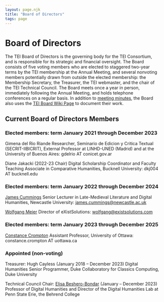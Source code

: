 ```yaml
---
layout: page.njk
title: "Board of Directors"
tags: page
---
```

# Board of Directors
The TEI Board of Directors is the governing body for the TEI Consortium, and is responsible for its strategic and financial oversight. The Board consists of five voting members who are elected to staggered two-year terms by the TEI membership at the Annual Meeting, and several nonvoting members potentially drawn from outside the elected membership: the Membership Secretary, the Treasurer, the TEI webmaster, and the chair of the TEI Technical Council. The Board meets once a year in person, immediately following the Annual Meeting, and holds telephone conferences on a regular basis. In addition to [meeting minutes](/Board/ "meeting minutes"), the Board also uses the [TEI Board Wiki Page](https://wiki.tei-c.org/index.php/TEI-C_Board_of_Directors "TEI Board Wiki Page") to document their work.

## Current Board of Directors Members

### Elected members: term January 2021 through December 2023

Gimena del Rio Riande
Researcher, Seminario de Edicion y Critica Textual (SECRIT-IIBICRIT), External Professor at LINHD-UNED (Madrid) and at the University of Buenos Aires: gdelrio AT conicet.gov.ar

Diane Jakacki (2022-23 Chair)
Digital Scholarship Coordinator and Faculty Teaching Associate in Comparative Humanities, Bucknell University: dkj004 AT bucknell.edu

### Elected members: term January 2022 through December 2024

[James Cummings](https://www.ncl.ac.uk/elll/staff/profile/jamescummings.html)
Senior Lecturer in Late-Medieval Literature and Digital Humanities, Newcastle University: james.cummings@newcastle.ac.uk

[Wolfgang Meier](https://www.existsolutions.com/)
Director of eXistSolutions: wolfgang@existsolutions.com

### Elected members: term January 2023 through December 2025

[Constance Crompton](https://uniweb.uottawa.ca/members/3039)
Assistant Professor, University of Ottawa: constance.crompton AT uottawa.ca

### Appointed (non-voting)

Treasurer: Hugh Cayless (January 2018 – December 2023)
Digital Humanities Senior Programmer, Duke Collaboratory for Classics Computing, Duke University

Technical Council Chair:
[Elisa Beshero-Bondar](https://newtfire.org) (January – December 2023)
Professor of Digital Humanities and Director of the Digital Humanities Lab at Penn State Erie, the Behrend College
